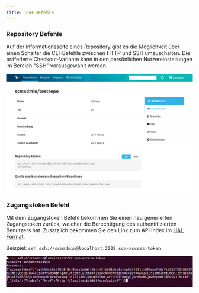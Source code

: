 ```yaml
---
title: SSH-Befehle
---
```

### Repository Befehle
Auf der Informationsseite eines Repository gibt es die Möglichkeit über einen Schalter die CLI-Befehle zwischen HTTP und SSH umzuschalten. 
Die präferierte Checkout-Variante kann in den persönlichen Nutzereinstellungen im Bereich "SSH" vorausgewählt werden.

![SSH-Commands](assets/ssh-commands.png)

### Zugangstoken Befehl
Mit dem Zugangstoken Befehl bekommen Sie einen neu generierten Zugangstoken zurück, 
welcher die Berechtigung des authentifizierten Benutzers hat. 
Zusätzlich bekommen Sie den Link zum API Index im [HAL Format](http://stateless.co/hal_specification.html).

Beispiel: `ssh ssh://scmadmin@localhost:2222 scm-access-token`

![Access-Token-Command](assets/scm-access-token.png)
